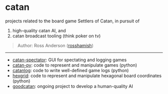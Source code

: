 # catan

projects related to the board game Settlers of Catan, in pursuit of  
1. high-quality catan AI, and  
2. catan broadcast tooling (think poker on tv)

> Author: Ross Anderson ([rosshamish](https://github.com/rosshamish))

---

- [catan-spectator](https://github.com/rosshamish/catan-spectator): GUI for spectating and logging games
- [catan-py](https://github.com/rosshamish/catan-py): code to represent and manipulate games (python)
- [catanlog](https://github.com/rosshamish/catanlog): code to write well-defined game logs (python)
- [hexgrid](https://github.com/rosshamish/hexgrid): code to represent and manipulate hexagonal board coordinates (python)
- [goodcatan](https://github.com/rosshamish/goodcatan): ongoing project to develop a human-quality AI
